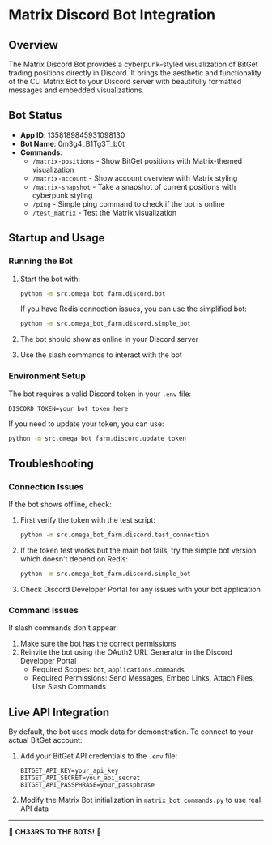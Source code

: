 # Matrix Discord Bot Integration

## Overview

The Matrix Discord Bot provides a cyberpunk-styled visualization of BitGet trading positions directly in Discord. It brings the aesthetic and functionality of the CLI Matrix Bot to your Discord server with beautifully formatted messages and embedded visualizations.

## Bot Status

- **App ID**: 1358189845931098130
- **Bot Name**: 0m3g4_B1Tg3T_b0t
- **Commands**:
  - `/matrix-positions` - Show BitGet positions with Matrix-themed visualization
  - `/matrix-account` - Show account overview with Matrix styling
  - `/matrix-snapshot` - Take a snapshot of current positions with cyberpunk styling
  - `/ping` - Simple ping command to check if the bot is online
  - `/test_matrix` - Test the Matrix visualization

## Startup and Usage

### Running the Bot

1. Start the bot with:

   ```bash
   python -m src.omega_bot_farm.discord.bot
   ```

   If you have Redis connection issues, you can use the simplified bot:

   ```bash
   python -m src.omega_bot_farm.discord.simple_bot
   ```

2. The bot should show as online in your Discord server
3. Use the slash commands to interact with the bot

### Environment Setup

The bot requires a valid Discord token in your `.env` file:

```
DISCORD_TOKEN=your_bot_token_here
```

If you need to update your token, you can use:

```bash
python -m src.omega_bot_farm.discord.update_token
```

## Troubleshooting

### Connection Issues

If the bot shows offline, check:

1. First verify the token with the test script:

   ```bash
   python -m src.omega_bot_farm.discord.test_connection
   ```

2. If the token test works but the main bot fails, try the simple bot version which doesn't depend on Redis:

   ```bash
   python -m src.omega_bot_farm.discord.simple_bot
   ```

3. Check Discord Developer Portal for any issues with your bot application

### Command Issues

If slash commands don't appear:

1. Make sure the bot has the correct permissions
2. Reinvite the bot using the OAuth2 URL Generator in the Discord Developer Portal
   - Required Scopes: `bot`, `applications.commands`
   - Required Permissions: Send Messages, Embed Links, Attach Files, Use Slash Commands

## Live API Integration

By default, the bot uses mock data for demonstration. To connect to your actual BitGet account:

1. Add your BitGet API credentials to the `.env` file:

   ```
   BITGET_API_KEY=your_api_key
   BITGET_API_SECRET=your_api_secret
   BITGET_API_PASSPHRASE=your_passphrase
   ```

2. Modify the Matrix Bot initialization in `matrix_bot_commands.py` to use real API data

---

🧬 **CH33RS TO THE B0TS!** 🧬
